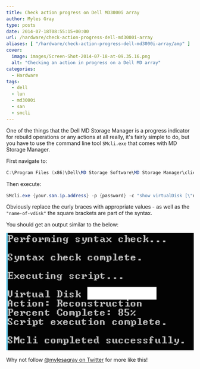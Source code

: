 ```yaml
---
title: Check action progress on Dell MD3000i array
author: Myles Gray
type: posts
date: 2014-07-18T08:55:15+00:00
url: /hardware/check-action-progress-dell-md3000i-array
aliases: [ "/hardware/check-action-progress-dell-md3000i-array/amp" ]
cover:
  image: images/Screen-Shot-2014-07-18-at-09.35.16.png
  alt: "Checking an action in progress on a Dell MD array"
categories:
  - Hardware
tags:
  - dell
  - lun
  - md3000i
  - san
  - smcli
---
```


One of the things that the Dell MD Storage Manager is a progress indicator for rebuild operations or any actions at all really, it's fairly simple to do, but you have to use the command line tool `SMcli.exe` that comes with MD Storage Manager.

First navigate to:

```powershell
C:\Program Files (x86)\Dell\MD Storage Software\MD Storage Manager\client
```

Then execute:

```powershell
SMcli.exe {your.san.ip.address} -p {password} -c "show virtualDisk [\"name-of-vdisk\"] actionProgress;"
```

Obviously replace the curly braces with appropriate values - as well as the `"name-of-vdisk"` the square brackets are part of the syntax.

You should get an output similar to the below:

![enter image description here][1]

Why not follow [@mylesagray on Twitter][2] for more like this!

 [1]: images/Screen-Shot-2014-07-18-at-09.49.15.png
 [2]: https://twitter.com/mylesagray
